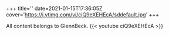 +++
title=''
date=2021-01-15T17:36:05Z
cover='https://i.ytimg.com/vi/ciQ9eXEHEcA/sddefault.jpg'
+++

All content belongs to GlennBeck.
{{< youtube ciQ9eXEHEcA >}}
